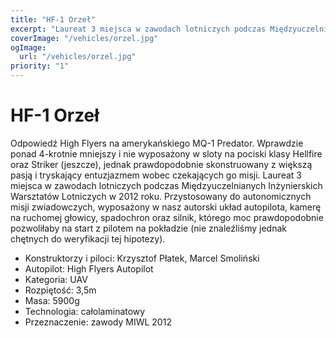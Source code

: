 ```yaml
---
title: "HF-1 Orzeł"
excerpt: "Laureat 3 miejsca w zawodach lotniczych podczas Międzyuczelnianych Inżynierskich Warsztatów Lotniczych w 2012 roku."
coverImage: "/vehicles/orzel.jpg"
ogImage:
  url: "/vehicles/orzel.jpg"
priority: "1"
---
```


# HF-1 Orzeł

Odpowiedź High Flyers na amerykańskiego MQ-1 Predator. Wprawdzie ponad 4-krotnie mniejszy i nie wyposażony w sloty na pociski klasy Hellfire oraz Striker (jeszcze), jednak prawdopodobnie skonstruowany z większą pasją i tryskający entuzjazmem wobec czekających go misji. Laureat 3 miejsca w zawodach lotniczych podczas Międzyuczelnianych Inżynierskich Warsztatów Lotniczych w 2012 roku. Przystosowany do autonomicznych misji zwiadowczych, wyposażony w nasz autorski układ autopilota, kamerę na ruchomej głowicy, spadochron oraz silnik, którego moc prawdopodobnie pozwoliłaby na start z pilotem na pokładzie (nie znaleźliśmy jednak chętnych do weryfikacji tej hipotezy).

- Konstruktorzy i piloci: Krzysztof Płatek, Marcel Smoliński
- Autopilot: High Flyers Autopilot
- Kategoria: UAV
- Rozpiętość: 3,5m
- Masa: 5900g
- Technologia: całolaminatowy
- Przeznaczenie: zawody MIWL 2012

